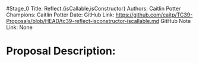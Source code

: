 #Stage_0
Title: Reflect.{isCallable,isConstructor}
Authors: Caitlin Potter
Champions: Caitlin Potter
Date: 
GitHub Link: https://github.com/caitp/TC39-Proposals/blob/HEAD/tc39-reflect-isconstructor-iscallable.md
GitHub Note Link: None

# Proposal Description:
